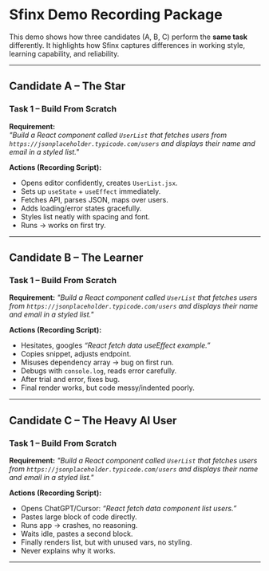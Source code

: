 # Sfinx Demo Recording Package

This demo shows how three candidates (A, B, C) perform the **same task** differently.
It highlights how Sfinx captures differences in working style, learning capability, and reliability.

---

## Candidate A – The Star

### Task 1 – Build From Scratch

**Requirement:**  
_"Build a React component called `UserList` that fetches users from  
`https://jsonplaceholder.typicode.com/users` and displays their name and email in a styled list."_

**Actions (Recording Script):**

-   Opens editor confidently, creates `UserList.jsx`.
-   Sets up `useState` + `useEffect` immediately.
-   Fetches API, parses JSON, maps over users.
-   Adds loading/error states gracefully.
-   Styles list neatly with spacing and font.
-   Runs → works on first try.

---

## Candidate B – The Learner

### Task 1 – Build From Scratch

**Requirement:**
_"Build a React component called `UserList` that fetches users from
`https://jsonplaceholder.typicode.com/users` and displays their name and email in a styled list."_

**Actions (Recording Script):**

-   Hesitates, googles _“React fetch data useEffect example.”_
-   Copies snippet, adjusts endpoint.
-   Misuses dependency array → bug on first run.
-   Debugs with `console.log`, reads error carefully.
-   After trial and error, fixes bug.
-   Final render works, but code messy/indented poorly.

---

## Candidate C – The Heavy AI User

### Task 1 – Build From Scratch

**Requirement:**
_"Build a React component called `UserList` that fetches users from
`https://jsonplaceholder.typicode.com/users` and displays their name and email in a styled list."_

**Actions (Recording Script):**

-   Opens ChatGPT/Cursor: _“React fetch data component list users.”_
-   Pastes large block of code directly.
-   Runs app → crashes, no reasoning.
-   Waits idle, pastes a second block.
-   Finally renders list, but with unused vars, no styling.
-   Never explains why it works.

---
